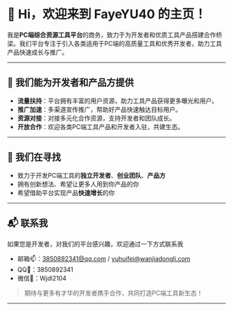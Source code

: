 # 👋 Hi，欢迎来到 FayeYU40 的主页！

我是**PC端综合资源工具平台**的商务，致力于为开发者和优质工具产品搭建合作桥梁。我们平台专注于引入各类适用于PC端的高质量工具和优秀开发者，助力工具产品快速成长与推广。

---

## 🌟 我们能为开发者和产品方提供

- **流量扶持**：平台拥有丰富的用户资源，助力工具产品获得更多曝光和用户。
- **推广加速**：多渠道宣传推广，帮助好产品快速触达目标用户。
- **资源对接**：对接多元化合作资源，支持开发者和团队成长。
- **开放合作**：欢迎各类PC端工具产品和开发者入驻，共建生态。

---

## 🤝 我们在寻找

- 致力于开发PC端工具的**独立开发者**、**创业团队**、**产品方**  
- 拥有创新想法、希望让更多人用到你产品的你  
- 希望借助平台实现产品**快速增长**的你

---

## 📬 联系我

如果您是开发者，对我们的平台感兴趣，欢迎通过一下方式联系我
- 邮箱📫：3850892341@qq.com / yuhuifei@wanjiadongli.com
- QQ🐧：3850892341
- 微信📧：Wjdl2104



> 期待与更多有才华的开发者携手合作，共同打造PC端工具新生态！

---

<!--

<!---
FayeYU40/FayeYU40 is a ✨ special ✨ repository because its `README.md` (this file) appears on your GitHub profile.
You can click the Preview link to take a look at your changes.
--->

